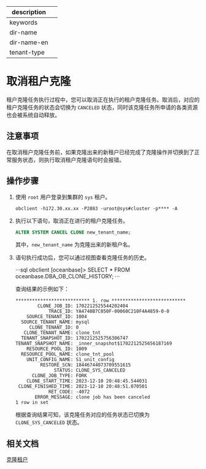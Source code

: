 |description||
|---|---|
|keywords||
|dir-name||
|dir-name-en||
|tenant-type||

# 取消租户克隆

租户克隆任务执行过程中，您可以取消正在执行的租户克隆任务。取消后，对应的租户克隆任务的状态会切换为 `CANCELED` 状态，同时该克隆任务所申请的各类资源也会被系统自动释放。

## 注意事项

在取消租户克隆任务前，如果克隆出来的新租户已经完成了克隆操作并切换到了正常服务状态，则执行取消租户克隆语句时会报错。

## 操作步骤

1. 使用 `root` 用户登录到集群的 `sys` 租户。

    ```shell
    obclient -h172.30.xx.xx -P2883 -uroot@sys#cluster -p**** -A
    ```

2. 执行以下语句，取消正在进行的租户克隆任务。

   ```sql
   ALTER SYSTEM CANCEL CLONE new_tenant_name;
   ```

   其中，`new_tenant_name` 为克隆出来的新租户名。

3. 语句执行成功后，您可以通过视图查看克隆任务的历史。

    ···sql
    obclient [oceanbase]> SELECT * FROM oceanbase.DBA_OB_CLONE_HISTORY;
    ···

    查询结果的示例如下：

    ```shell
    *************************** 1. row ***************************
            CLONE_JOB_ID: 1702212525544202404
                TRACE_ID: YA4740B7C050F-00060C210F4A4859-0-0
        SOURCE_TENANT_ID: 1004
      SOURCE_TENANT_NAME: mysql
         CLONE_TENANT_ID: 0
       CLONE_TENANT_NAME: clone_tnt
      TENANT_SNAPSHOT_ID: 1702212525756306747
    TENANT_SNAPSHOT_NAME: _inner_snapshot$1702212525656187169
        RESOURCE_POOL_ID: 1009
      RESOURCE_POOL_NAME: clone_tnt_pool
        UNIT_CONFIG_NAME: S1_unit_config
             RESTORE_SCN: 18446744073709551615
                  STATUS: CLONE_SYS_CANCELED
          CLONE_JOB_TYPE: FORK
        CLONE_START_TIME: 2023-12-10 20:48:45.544031
     CLONE_FINISHED_TIME: 2023-12-10 20:48:51.070501
                RET_CODE: -4072
           ERROR_MESSAGE: clone job has been canceled
    1 row in set
    ```

    根据查询结果可知，该克隆任务对应的任务状态已切换为 `CLONE_SYS_CANCELED` 状态。

## 相关文档

[克隆租户](1120.clone-a-tenant.md)



